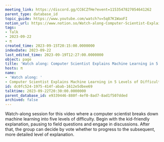 ```yaml
---
meeting_link: https://discord.gg/CC6CZfHe?event=1153547827054641262
parent_type: database_id
topic_guide: https://www.youtube.com/watch?v=5q87K1WaoFI
notion_url: https://www.notion.so/Watch-along-Computer-Scientist-Explains-Machine-Learning-in-5-Levels-of-Difficulty-WIRED-dc0fc5241975414fabab1612e5dbee69
tags:
- Talk
- 2023-09-22
- π
created_time: 2023-09-15T20:15:00.0000000
indexDate: 2023-09-22
last_edited_time: 2023-09-19T12:27:00.0000000
object: page
title: 'Watch along: Computer Scientist Explains Machine Learning in 5 Levels of Difficulty | WIRED'
hosts: π
name:
- 'Watch along: '
- Computer Scientist Explains Machine Learning in 5 Levels of Difficulty | WIRED
id: dc0fc524-1975-414f-abab-1612e5dbee69
talktime: 2023-09-22T20:30:00.0000000
parent_database_id: e9339446-880f-4ef0-8ad7-8ad1f507dded
archived: false
---
```



Watch-along session for this video where a computer scientist breaks down machine learning into five levels of difficulty.
Begin with the kid-friendly explanation, pausing to field questions and engage in discussions. After that, the group can decide by vote whether to progress to the subsequent, more detailed level of explanation.

























